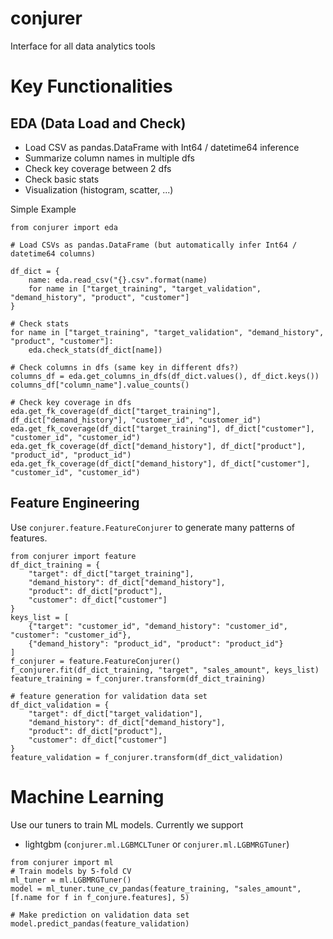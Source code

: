 # conjurer
Interface for all data analytics tools


# Key Functionalities

## EDA (Data Load and Check)

- Load CSV as pandas.DataFrame with Int64 / datetime64 inference 
- Summarize column names in multiple dfs 
- Check key coverage between 2 dfs
- Check basic stats
- Visualization (histogram, scatter, ...)


Simple Example
```
from conjurer import eda

# Load CSVs as pandas.DataFrame (but automatically infer Int64 / datetime64 columns)

df_dict = {
    name: eda.read_csv("{}.csv".format(name)
    for name in ["target_training", "target_validation", "demand_history", "product", "customer"]
}

# Check stats
for name in ["target_training", "target_validation", "demand_history", "product", "customer"]:
    eda.check_stats(df_dict[name])

# Check columns in dfs (same key in different dfs?)
columns_df = eda.get_columns_in_dfs(df_dict.values(), df_dict.keys())
columns_df["column_name"].value_counts()

# Check key coverage in dfs
eda.get_fk_coverage(df_dict["target_training"], df_dict["demand_history"], "customer_id", "customer_id")
eda.get_fk_coverage(df_dict["target_training"], df_dict["customer"], "customer_id", "customer_id")
eda.get_fk_coverage(df_dict["demand_history"], df_dict["product"], "product_id", "product_id")
eda.get_fk_coverage(df_dict["demand_history"], df_dict["customer"], "customer_id", "customer_id")
```

## Feature Engineering

Use `conjurer.feature.FeatureConjurer` to generate many patterns of features.

```
from conjurer import feature
df_dict_training = {
    "target": df_dict["target_training"],
    "demand_history": df_dict["demand_history"],
    "product": df_dict["product"],
    "customer": df_dict["customer"]
}
keys_list = [
    {"target": "customer_id", "demand_history": "customer_id", "customer": "customer_id"},
    {"demand_history": "product_id", "product": "product_id"}
]
f_conjurer = feature.FeatureConjurer()
f_conjurer.fit(df_dict_training, "target", "sales_amount", keys_list)
feature_training = f_conjurer.transform(df_dict_training)

# feature generation for validation data set
df_dict_validation = {
    "target": df_dict["target_validation"],
    "demand_history": df_dict["demand_history"],
    "product": df_dict["product"],
    "customer": df_dict["customer"]
}
feature_validation = f_conjurer.transform(df_dict_validation)
```

# Machine Learning

Use our tuners to train ML models. Currently we support
- lightgbm (`conjurer.ml.LGBMCLTuner` or `conjurer.ml.LGBMRGTuner`)

```
from conjurer import ml
# Train models by 5-fold CV
ml_tuner = ml.LGBMRGTuner()
model = ml_tuner.tune_cv_pandas(feature_training, "sales_amount", [f.name for f in f_conjure.features], 5)

# Make prediction on validation data set
model.predict_pandas(feature_validation)
```


